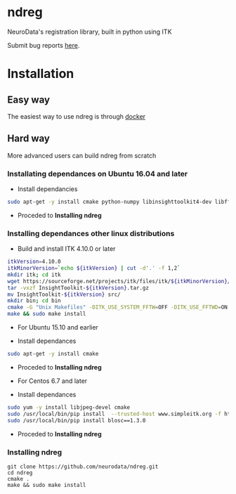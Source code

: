 # ndreg
NeuroData's registration library, built in python using ITK

Submit bug reports [here](https://github.com/openconnectome/ndreg/issues/new).

# Installation
## Easy way
The easiest way to use ndreg is through [docker](https://hub.docker.com/r/neurodata/ndreg/)

## Hard way
More advanced users can build ndreg from scratch
### Installating dependances on Ubuntu 16.04 and later
 * Install dependancies

```bash
sudo apt-get -y install cmake python-numpy libinsighttoolkit4-dev libfftw3-dev
```
 * Proceded to **Installing ndreg**

### Installing dependances other linux distributions
 * Build and install ITK 4.10.0 or later
 
 ```bash
 itkVersion=4.10.0
 itkMinorVersion=`echo ${itkVersion} | cut -d'.' -f 1,2`
 mkdir itk; cd itk
 wget https://sourceforge.net/projects/itk/files/itk/${itkMinorVersion}/InsightToolkit-${itkVersion}.tar.gz
 tar -vxzf InsightToolkit-${itkVersion}.tar.gz
 mv InsightToolkit-${itkVersion} src/
 mkdir bin; cd bin
 cmake -G "Unix Makefiles" -DITK_USE_SYSTEM_FFTW=OFF -DITK_USE_FFTWD=ON -DITK_USE_FFTWF=ON -DModule_ITKReview=ON ../src 
 make && sudo make install
 ```
 
 * For Ubuntu 15.10 and earlier
 
  * Install dependances

  ```bash
  sudo apt-get -y install cmake
  ```
  * Proceded to **Installing ndreg**

 * For Centos 6.7 and later
  * Install dependances
  ```bash
  sudo yum -y install libjpeg-devel cmake 
  sudo /usr/local/bin/pip install  --trusted-host www.simpleitk.org -f http://www.simpleitk.org/SimpleITK/resources/software.html SimpleITK
  sudo /usr/local/bin/pip install blosc==1.3.0
  ```
  * Proceded to **Installing ndreg**

### Installing ndreg
```
git clone https://github.com/neurodata/ndreg.git
cd ndreg
cmake .
make && sudo make install
```

